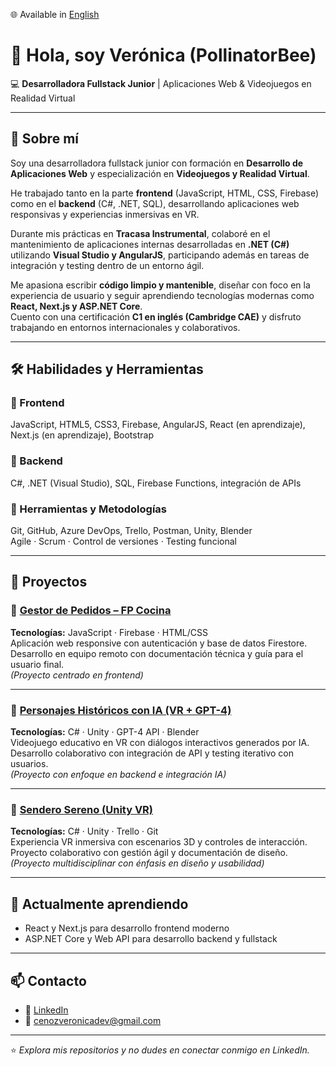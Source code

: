 🌐 Available in [English](./README.md)

# 👋 Hola, soy Verónica (PollinatorBee)  

💻 **Desarrolladora Fullstack Junior** | Aplicaciones Web & Videojuegos en Realidad Virtual  

---

## 🌱 Sobre mí  
Soy una desarrolladora fullstack junior con formación en **Desarrollo de Aplicaciones Web** y especialización en **Videojuegos y Realidad Virtual**.  

He trabajado tanto en la parte **frontend** (JavaScript, HTML, CSS, Firebase) como en el **backend** (C#, .NET, SQL), desarrollando aplicaciones web responsivas y experiencias inmersivas en VR.  

Durante mis prácticas en **Tracasa Instrumental**, colaboré en el mantenimiento de aplicaciones internas desarrolladas en **.NET (C#)** utilizando **Visual Studio y AngularJS**, participando además en tareas de integración y testing dentro de un entorno ágil.  

Me apasiona escribir **código limpio y mantenible**, diseñar con foco en la experiencia de usuario y seguir aprendiendo tecnologías modernas como **React, Next.js y ASP.NET Core**.  
Cuento con una certificación **C1 en inglés (Cambridge CAE)** y disfruto trabajando en entornos internacionales y colaborativos.  

---

## 🛠️ Habilidades y Herramientas  

### 🔹 Frontend  
JavaScript, HTML5, CSS3, Firebase, AngularJS, React (en aprendizaje), Next.js (en aprendizaje), Bootstrap  

### 🔹 Backend  
C#, .NET (Visual Studio), SQL, Firebase Functions, integración de APIs  

### 🔹 Herramientas y Metodologías  
Git, GitHub, Azure DevOps, Trello, Postman, Unity, Blender  
Agile · Scrum · Control de versiones · Testing funcional  

---

## 🚀 Proyectos  

### 🔹 [Gestor de Pedidos – FP Cocina](https://github.com/PollinatorBee/kitchen-management)  
**Tecnologías:** JavaScript · Firebase · HTML/CSS  
Aplicación web responsive con autenticación y base de datos Firestore.  
Desarrollo en equipo remoto con documentación técnica y guía para el usuario final.  
*(Proyecto centrado en frontend)*  

---

### 🔹 [Personajes Históricos con IA (VR + GPT-4)](https://github.com/PollinatorBee/historical-characters.git)  
**Tecnologías:** C# · Unity · GPT-4 API · Blender  
Videojuego educativo en VR con diálogos interactivos generados por IA.  
Desarrollo colaborativo con integración de API y testing iterativo con usuarios.  
*(Proyecto con enfoque en backend e integración IA)*  

---

### 🔹 [Sendero Sereno (Unity VR)](https://github.com/PollinatorBee/sendero-sereno)  
**Tecnologías:** C# · Unity · Trello · Git  
Experiencia VR inmersiva con escenarios 3D y controles de interacción.  
Proyecto colaborativo con gestión ágil y documentación de diseño.  
*(Proyecto multidisciplinar con énfasis en diseño y usabilidad)*  

---

## 🔧 Actualmente aprendiendo  
- React y Next.js para desarrollo frontend moderno  
- ASP.NET Core y Web API para desarrollo backend y fullstack  

---

## 📫 Contacto  
- 💼 [LinkedIn](https://www.linkedin.com/in/veronicacenoz)  
- 📧 cenozveronicadev@gmail.com  

---
⭐️ *Explora mis repositorios y no dudes en conectar conmigo en LinkedIn.*  








